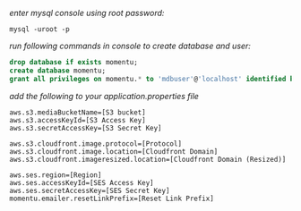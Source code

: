 *enter mysql console using root password:*
```
mysql -uroot -p
```
*run following commands in console to create database and user:*
```sql
drop database if exists momentu;
create database momentu;
grant all privileges on momentu.* to 'mdbuser'@'localhost' identified by "se491SE591password!";

```
*add the following to your application.properties file*
```
aws.s3.mediaBucketName=[S3 bucket]
aws.s3.accessKeyId=[S3 Access Key]
aws.s3.secretAccessKey=[S3 Secret Key]

aws.s3.cloudfront.image.protocol=[Protocol]
aws.s3.cloudfront.image.location=[Cloudfront Domain]
aws.s3.cloudfront.imageresized.location=[Cloudfront Domain (Resized)]

aws.ses.region=[Region]
aws.ses.accessKeyId=[SES Access Key]
aws.ses.secretAccessKey=[SES Secret Key]
momentu.emailer.resetLinkPrefix=[Reset Link Prefix]

```